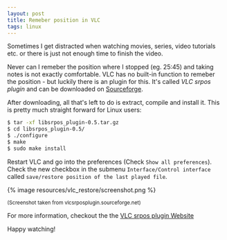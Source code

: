```yaml
---
layout: post
title: Remeber position in VLC
tags: linux
---
```

Sometimes I get distracted when watching movies, series, video tutorials etc. or there is just not enough time to finish the video.

Never can I remeber the position where I stopped (eg. 25:45) and taking notes is not exactly comfortable. VLC has no built-in function to remeber the position - but luckily there is an plugin for this. It's called *VLC srpos plugin* and can be downloaded on [Sourceforge](http://sourceforge.net/projects/vlcsrposplugin/?source=typ_redirect).

After downloading, all that's left to do is extract, compile and install it. This is pretty much straight forward for Linux users:

```bash
$ tar -xf libsrpos_plugin-0.5.tar.gz
$ cd libsrpos_plugin-0.5/
$ ./configure
$ make
$ sudo make install
```

Restart VLC and go into the preferences (Check `Show all preferences`). Check the new checkbox in the submenu `Interface/Control interface` called `save/restore position of the last played file`.

{% image resources/vlc_restore/screenshot.png %}

<small>(Screenshot taken from vlcsrposplugin.sourceforge.net)</small>

For more information, checkout the the [VLC srpos plugin Website](http://vlcsrposplugin.sourceforge.net/)

Happy watching!

